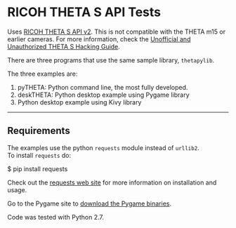 RICOH THETA S API Tests
=======================

Uses [RICOH THETA S API v2](https://developers.theta360.com/en/docs/v2/api_reference/).
This is not compatible with the THETA m15 or earlier cameras.
For more information, check the [Unofficial and Unauthorized THETA S Hacking
Guide](http://codetricity.github.io/theta-s/index.html).

There are three programs that use the same sample library, `thetapylib`.

The three examples are:

1. pyTHETA: Python command line, the most fully developed.
2. deskTHETA: Python desktop example using Pygame library
3. Python desktop example using Kivy library

---

Requirements
------------

The examples use the python `requests` module instead of `urllib2`.  
To install `requests` do:

  $ pip install requests

Check out the [requests web site](http://docs.python-requests.org/) for 
more information on installation and usage.

Go to the Pygame site to [download the Pygame binaries](http://pygame.org/download.shtml).

Code was tested with Python 2.7.

